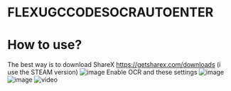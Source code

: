 # FLEXUGCCODESOCRAUTOENTER
# How to use?
The best way is to download ShareX https://getsharex.com/downloads (i use the STEAM version)
![image](https://github.com/JustAP1ayer/FLEXUGCCODESOCRAUTOENTER/assets/70037178/376d6dcd-6fab-4b2e-852a-f97d60591cff)
Enable OCR and these settings
![image](https://github.com/JustAP1ayer/FLEXUGCCODESOCRAUTOENTER/assets/70037178/749fd239-fffd-41b3-b674-154c993c4c99)
![image](https://github.com/JustAP1ayer/FLEXUGCCODESOCRAUTOENTER/assets/70037178/cb7b772e-27d7-4e70-bdf5-c3743c829690)
![video](https://github.com/JustAP1ayer/FLEXUGCCODESOCRAUTOENTER/assets/70037178/9c1c3a00-04da-4784-96c8-c19127620948)

